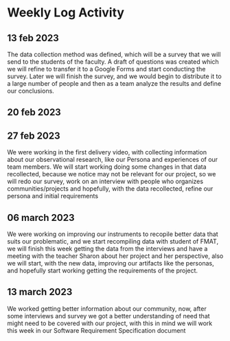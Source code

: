 # Weekly Log Activity

## 13 feb 2023

The data collection method was defined, which will be a survey that we will send to the students of the faculty. A draft of questions was created which we will refine to transfer it to a Google Forms and start conducting the survey.
Later we will finish the survey, and we would begin to distribute it to a large number of people and then as a team analyze the results and define our conclusions.

## 20 feb 2023

## 27 feb 2023

We were working in the first delivery video, with collecting information about our observational research, like our Persona and experiences of our team members. We will start working doing some changes in that data recollected, because we notice may not be relevant for our project, so we will redo our survey, work on an interview with people who organizes communities/projects and hopefully, with the data recollected, refine our persona and initial requirements

## 06 march 2023

We were working on improving our instruments to recopile better data that suits our problematic, and we start recompiling data with student of FMAT, we will finish this week getting the data from the interviews and have a meeting with the teacher Sharon about her project and her perspective, also we will start, with the new data, improving our artifacts like the personas, and hopefully start working getting the requirements of the project.

## 13 march 2023

We worked getting better information about our community, now, after some interviews and survey we got a better understanding of need that might need to be covered with our project, with this in mind we will work this week in our Software Requirement Specification document
